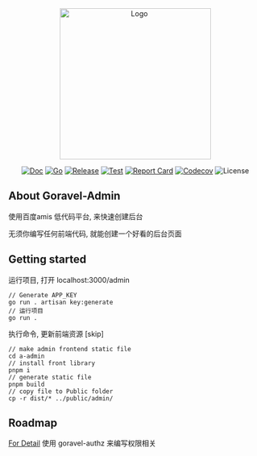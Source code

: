 <div align="center">

<img src="https://www.goravel.dev/logo.png" width="300" alt="Logo">

[![Doc](https://pkg.go.dev/badge/github.com/goravel/framework)](https://pkg.go.dev/github.com/goravel/framework)
[![Go](https://img.shields.io/github/go-mod/go-version/goravel/framework)](https://go.dev/)
[![Release](https://img.shields.io/github/release/goravel/framework.svg)](https://github.com/goravel/framework/releases)
[![Test](https://github.com/goravel/framework/actions/workflows/test.yml/badge.svg)](https://github.com/goravel/framework/actions)
[![Report Card](https://goreportcard.com/badge/github.com/goravel/framework)](https://goreportcard.com/report/github.com/goravel/framework)
[![Codecov](https://codecov.io/gh/goravel/framework/branch/master/graph/badge.svg)](https://codecov.io/gh/goravel/framework)
![License](https://img.shields.io/github/license/goravel/framework)</div>

## About Goravel-Admin

使用百度amis 低代码平台, 来快速创建后台

无须你编写任何前端代码, 就能创建一个好看的后台页面

## Getting started

运行项目, 打开 localhost:3000/admin

```
// Generate APP_KEY
go run . artisan key:generate
// 运行项目
go run .
```



执行命令, 更新前端资源 [skip]

```shell
// make admin frontend static file
cd a-admin
// install front library
pnpm i
// generate static file
pnpm build
// copy file to Public folder
cp -r dist/* ../public/admin/
```

## Roadmap

[For Detail](https://github.com/goravel/goravel/issues?q=is%3Aissue+is%3Aopen)
使用 goravel-authz 来编写权限相关
